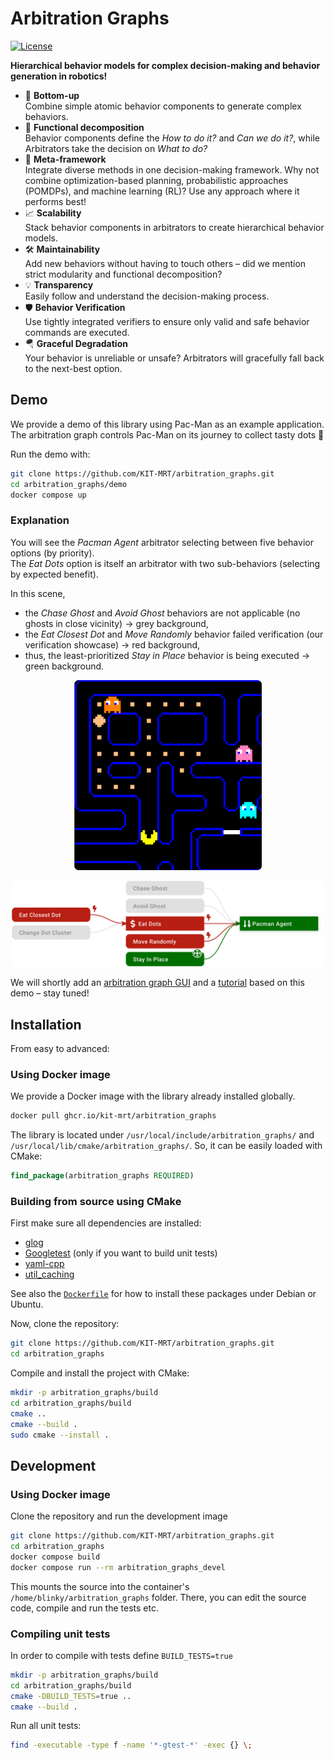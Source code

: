 # Arbitration Graphs

[![License](https://img.shields.io/github/license/KIT-MRT/arbitration_graphs)](./LICENSE)

**Hierarchical behavior models for complex decision-making and behavior generation in robotics!**

<!-- 
TODO: add example arbitration graph from robotics (with POMDP, RL methods)
<img
  src="./docs/assets/img/pacman_arbitrator_safe.svg"
  alt="Example arbitration graph from robotics"
  style="margin:10px; width: 50%"
  align="right"
/>
-->

- 🌱 **Bottom-up**  
  Combine simple atomic behavior components to generate complex behaviors.
- 🧩 **Functional decomposition**  
  Behavior components define the *How to do it?* and *Can we do it?*, while Arbitrators take the decision on *What to do?*
 - 🧠 **Meta-framework**  
  Integrate diverse methods in one decision-making framework. Why not combine optimization-based planning, probabilistic approaches (POMDPs), and machine learning (RL)? Use any approach where it performs best!
- 📈 **Scalability**  
  Stack behavior components in arbitrators to create hierarchical behavior models.
- 🛠️ **Maintainability**  
  Add new behaviors without having to touch others – did we mention strict modularity and functional decomposition?
- 💡 **Transparency**  
  Easily follow and understand the decision-making process.
- 🛡️ **Behavior Verification**  
  Use tightly integrated verifiers to ensure only valid and safe behavior commands are executed.
- 🪂 **Graceful Degradation**  
  Your behavior is unreliable or unsafe? Arbitrators will gracefully fall back to the next-best option.


## Demo

We provide a demo of this library using Pac-Man as an example application.  
The arbitration graph controls Pac-Man on its journey to collect tasty dots 🍬

Run the demo with:

```bash
git clone https://github.com/KIT-MRT/arbitration_graphs.git
cd arbitration_graphs/demo
docker compose up
```

### Explanation

You will see the *Pacman Agent* arbitrator selecting between five behavior options (by priority).  
The *Eat Dots* option is itself an arbitrator with two sub-behaviors (selecting by expected benefit).

In this scene,
- the *Chase Ghost* and *Avoid Ghost* behaviors are not applicable (no ghosts in close vicinity) → grey background,
- the *Eat Closest Dot* and *Move Randomly* behavior failed verification (our verification showcase) → red background,
- thus, the least-prioritized *Stay in Place* behavior is being executed → green background.

<p align="center">
  <img src="docs/assets/img/pacman_scenario_cropped.png" width="300" />
</p>
<p align="center">
  <img src="docs/assets/img/pacman_arbitrator_safe.svg" width="500" /> 
</p>


We will shortly add an [arbitration graph GUI](https://github.com/KIT-MRT/arbitration_graphs/pull/10) and a [tutorial](https://github.com/KIT-MRT/arbitration_graphs/pull/51) based on this demo – stay tuned! 


## Installation

From easy to advanced:

### Using Docker image

We provide a Docker image with the library already installed globally.

```bash
docker pull ghcr.io/kit-mrt/arbitration_graphs
```

The library is located under `/usr/local/include/arbitration_graphs/` and `/usr/local/lib/cmake/arbitration_graphs/`.
So, it can be easily loaded with CMake:

```cmake
find_package(arbitration_graphs REQUIRED)
```


### Building from source using CMake

First make sure all dependencies are installed:
- [glog](https://github.com/google/glog)
- [Googletest](https://github.com/google/googletest) (only if you want to build unit tests)
- [yaml-cpp](https://github.com/jbeder/yaml-cpp)
- [util_caching](https://github.com/KIT-MRT/util_caching)

See also the [`Dockerfile`](./Dockerfile) for how to install these packages under Debian or Ubuntu.

Now, clone the repository:

```bash
git clone https://github.com/KIT-MRT/arbitration_graphs.git
cd arbitration_graphs
```

Compile and install the project with CMake:

```bash
mkdir -p arbitration_graphs/build
cd arbitration_graphs/build
cmake ..
cmake --build .
sudo cmake --install .
```


## Development

### Using Docker image

Clone the repository and run the development image

```bash
git clone https://github.com/KIT-MRT/arbitration_graphs.git
cd arbitration_graphs
docker compose build
docker compose run --rm arbitration_graphs_devel
```

This mounts the source into the container's `/home/blinky/arbitration_graphs` folder.
There, you can edit the source code, compile and run the tests etc.


### Compiling unit tests

In order to compile with tests define `BUILD_TESTS=true`
```bash
mkdir -p arbitration_graphs/build
cd arbitration_graphs/build
cmake -DBUILD_TESTS=true ..
cmake --build .
```

Run all unit tests:

```bash
find -executable -type f -name '*-gtest-*' -exec {} \;
```

